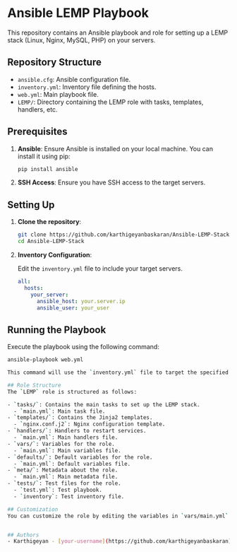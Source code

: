 # Ansible LEMP Playbook

This repository contains an Ansible playbook and role for setting up a LEMP stack (Linux, Nginx, MySQL, PHP) on your servers.

## Repository Structure

- `ansible.cfg`: Ansible configuration file.
- `inventory.yml`: Inventory file defining the hosts.
- `web.yml`: Main playbook file.
- `LEMP/`: Directory containing the LEMP role with tasks, templates, handlers, etc.

## Prerequisites

1. **Ansible**: Ensure Ansible is installed on your local machine. You can install it using pip:

    ```bash
    pip install ansible
    ```

2. **SSH Access**: Ensure you have SSH access to the target servers.

## Setting Up

1. **Clone the repository**:

    ```bash
    git clone https://github.com/karthigeyanbaskaran/Ansible-LEMP-Stack.git
    cd Ansible-LEMP-Stack
    ```

2. **Inventory Configuration**:

    Edit the `inventory.yml` file to include your target servers.

    ```yaml
    all:
      hosts:
        your_server:
          ansible_host: your.server.ip
          ansible_user: your_user
    ```

## Running the Playbook

Execute the playbook using the following command:

```bash
ansible-playbook web.yml

This command will use the `inventory.yml` file to target the specified hosts and run the `web.yml` playbook.

## Role Structure
The `LEMP` role is structured as follows:

- `tasks/`: Contains the main tasks to set up the LEMP stack.
  - `main.yml`: Main task file.
- `templates/`: Contains the Jinja2 templates.
  - `nginx.conf.j2`: Nginx configuration template.
- `handlers/`: Handlers to restart services.
  - `main.yml`: Main handlers file.
- `vars/`: Variables for the role.
  - `main.yml`: Main variables file.
- `defaults/`: Default variables for the role.
  - `main.yml`: Default variables file.
- `meta/`: Metadata about the role.
  - `main.yml`: Main metadata file.
- `tests/`: Test files for the role.
  - `test.yml`: Test playbook.
  - `inventory`: Test inventory file.

## Customization
You can customize the role by editing the variables in `vars/main.yml` and `defaults/main.yml`, as well as modifying the templates in `templates/`.


## Authors
- Karthigeyan - [your-username](https://github.com/karthigeyanbaskaran)
